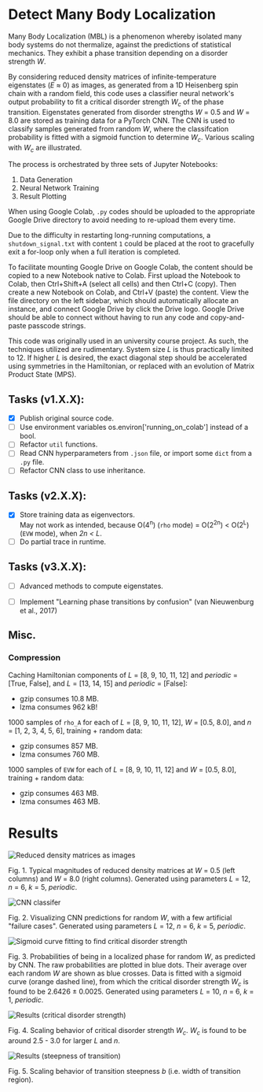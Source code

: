 # Detect Many Body Localization

Many Body Localization (MBL) is a phenomenon whereby isolated many body systems do not thermalize, against the predictions of statistical mechanics. 
They exhibit a phase transition depending on a disorder strength _W_. 

By considering reduced density matrices of infinite-temperature eigenstates (_E_ &#x2248; 0) as images, 
as generated from a 1D Heisenberg spin chain with a random field, 
this code uses a classifier neural network's output probability to fit a critical disorder strength _W<sub>c</sub>_ of the phase transition. 
Eigenstates generated from disorder strengths _W_ = 0.5 and _W_ = 8.0 are stored as training data for a PyTorch CNN. 
The CNN is used to classify samples generated from random _W_, 
where the classifcation probability is fitted with a sigmoid function to determine _W<sub>c</sub>_.
Various scaling with _W<sub>c</sub>_ are illustrated.

The process is orchestrated by three sets of Jupyter Notebooks:
1. Data Generation
2. Neural Network Training
3. Result Plotting

When using Google Colab, `.py` codes should be uploaded to the appropriate Google Drive directory to avoid needing to re-upload them every time.

Due to the difficulty in restarting long-running computations, a `shutdown_signal.txt` with content `1` could be placed at the root to gracefully exit a for-loop only when a full iteration is completed.

To facilitate mounting Google Drive on Google Colab, the content should be copied to a new Notebook native to Colab.
First upload the Notebook to Colab, then Ctrl+Shift+A (select all cells) and then Ctrl+C (copy).
Then create a new Notebook on Colab, and Ctrl+V (paste) the content.
View the file directory on the left sidebar, which should automatically allocate an instance, and connect Google Drive by click the Drive logo.
Google Drive should be able to connect without having to run any code and copy-and-paste passcode strings.

This code was originally used in an university course project. 
As such, the techniques utilized are rudimentary. 
System size _L_ is thus practically limited to 12.
If higher _L_ is desired, the exact diagonal step should be accelerated using symmetries in the Hamiltonian, or replaced with an evolution of Matrix Product State (MPS).



## Tasks (v1.X.X):

- [x] Publish original source code.
- [ ] Use environment variables os.environ['running_on_colab'] instead of a bool.
- [ ] Refactor `util` functions.
- [ ] Read CNN hyperparameters from `.json` file, or import some `dict` from a `.py` file.
- [ ] Refactor CNN class to use inheritance.

## Tasks (v2.X.X):

- [x] Store training data as eigenvectors.  
  May not work as intended, because O(4<sup>n</sup>) (`rho` mode) = O(2<sup>2n</sup>) < O(2<sup>L</sup>) (`EVW` mode), when _2n < L_.
- [ ] Do partial trace in runtime.  

## Tasks (v3.X.X):

- [ ] Advanced methods to compute eigenstates.
- [ ] Implement "Learning phase transitions by confusion" (van Nieuwenburg et al., 2017)



## Misc.

### Compression

Caching Hamiltonian components of _L_ = \[8, 9, 10, 11, 12\] and _periodic_ = \[True, False\], and _L_ = \[13, 14, 15\] and _periodic_ = \[False\]:
- gzip consumes 10.8 MB.
- lzma consumes 962 kB!

1000 samples of `rho_A` for each of _L_ = \[8, 9, 10, 11, 12\], _W_ = \[0.5, 8.0\], and _n_ = \[1, 2, 3, 4, 5, 6\], training + random data:
- gzip consumes 857 MB.
- lzma consumes 760 MB.

1000 samples of `EVW` for each of _L_ = \[8, 9, 10, 11, 12\] and _W_ = \[0.5, 8.0\], training + random data:
- gzip consumes 463 MB.
- lzma consumes 463 MB.



# Results

![Reduced density matrices as images](https://github.com/tinkei/detect-many-body-localization/blob/master/resources/reduced-density_L12-n6-periodic-k5.png?raw=true)

Fig. 1.
Typical magnitudes of reduced density matrices at _W_ = 0.5 (left columns) and _W_ = 8.0 (right columns). 
Generated using parameters _L_ = 12, _n_ = 6, _k_ = 5, _periodic_.

![CNN classifer](https://github.com/tinkei/detect-many-body-localization/blob/master/resources/model-prediction_L12-n6-periodic-k5.png?raw=true)

Fig. 2.
Visualizing CNN predictions for random _W_, with a few artificial "failure cases".
Generated using parameters _L_ = 12, _n_ = 6, _k_ = 5, _periodic_.

![Sigmoid curve fitting to find critical disorder strength](https://github.com/tinkei/detect-many-body-localization/blob/master/resources/curve-fitting_L10-n6-periodic-k1.png?raw=true)

Fig. 3.
Probabilities of being in a localized phase for random _W_, as predicted by CNN. 
The raw probabilities are plotted in blue dots. 
Their average over each random _W_ are shown as blue crosses. 
Data is fitted with a sigmoid curve (orange dashed line), from which the critical disorder strength _W<sub>c</sub>_ is found to be 2.6426 &pm; 0.0025.
Generated using parameters _L_ = 10, _n_ = 6, _k_ = 1, _periodic_.

![Results (critical disorder strength)](https://github.com/tinkei/detect-many-body-localization/blob/master/resources/scaling_W_dataset3.png?raw=true)

Fig. 4.
Scaling behavior of critical disorder strength _W<sub>c</sub>_. 
_W<sub>c</sub>_ is found to be around 2.5 - 3.0 for larger _L_ and _n_.

![Results (steepness of transition)](https://github.com/tinkei/detect-many-body-localization/blob/master/resources/scaling_b_dataset3.png?raw=true)

Fig. 5.
Scaling behavior of transition steepness _b_ (i.e. width of transition region). 
